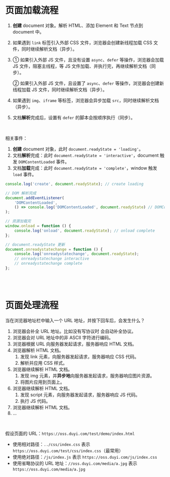 # 页面加载流程

1. **创建** document 对象。解析 HTML、添加 Element 和 Text 节点到 document 中。

2. 如果遇到 `link` 标签引入外部 CSS 文件，浏览器会创建新线程加载 CSS 文件，同时继续解析文档（异步）。

3. ① 如果引入外部 JS 文件，且没有设置 `async`、`defer` 等操作，浏览器会加载 JS 文件，阻塞主线程，等 JS 文件加载、并执行完，再继续解析文档（同步）。

    ② 如果引入外部 JS 文件，且设置了 `async`、`defer` 等操作，浏览器会创建新线程加载 JS 文件，同时继续解析文档（异步）。

4. 如果遇到 `img`、`iframe` 等标签，浏览器会异步加载 `src`，同时继续解析文档（异步）。

5. 文档**解析**完成后，设置有 `defer` 的脚本会按顺序执行（同步）。

<br>

相关事件：

1.  **创建** document 对象，此时 `document.readyState = 'loading'`。
2.  文档**解析**完成：此时 `document.readyState = 'interactive'`，document 触发 `DOMContentLoaded` 事件。
3.  文档**加载**完成：此时 `document.readyState = 'complete'`，window 触发 `load` 事件。

```js
console.log('create', document.readyState); // create loading

// DOM 解析完成
document.addEventListener(
    'DOMContentLoaded',
    () => console.log('DOMContentLoaded', document.readyState) // DOMContentLoaded interactive
);

// 资源加载完
window.onload = function () {
    console.log('onload', document.readyState); // onload complete
};

// document.readyState 更新
document.onreadystatechange = function () {
    console.log('onreadystatechange', document.readyState);
    // onreadystatechange interactive
    // onreadystatechange complete
};
```

<br><br>

# 页面处理流程

当在浏览器地址栏中输入一个 URL 地址，并按下回车后，会发生什么？

1.  浏览器会补全 URL 地址。比如没有写协议时 会自动补全协议。
2.  浏览器会对 URL 地址中的非 ASCII 字符进行编码。
3.  浏览器根据 URL 向服务器发起请求，服务器响应 HTML 文档。
4.  浏览器解析 HTML 文档。
    1.  发现 link 元素，向服务器发起请求，服务器响应 CSS 代码。
    2.  解析并应用 CSS 样式。
5.  浏览器继续解析 HTML 文档。
    1.  发现 img 元素，并**异步地**向服务器发起请求，服务器响应图片资源。
    2.  将图片应用到页面上。
6.  浏览器继续解析 HTML 文档。
    1.  发现 script 元素，向服务器发起请求，服务器响应 JS 代码。
    2.  执行 JS 代码。
7.  浏览器继续解析 HTML 文档。
8.  ...

<br>

假设页面的 URL：`https://oss.duyi.com/test/demo/index.html`

-   使用相对路径：`../css/index.css` 表示 `https://oss.duyi.com/test/css/index.css`（最常用）
-   使用绝对路径：`/js/index.js` 表示 `https://oss.duyi.com/js/index.css`
-   使用省略协议的 URL 地址：`//oss.duyi.com/media/a.jpg` 表示 `https://oss.duyi.com/media/a.jpg`

<br>
